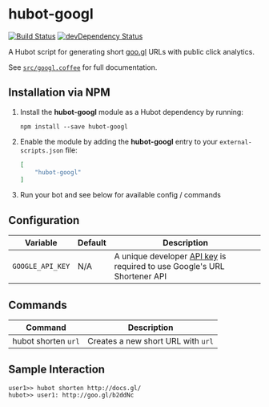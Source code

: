 # hubot-googl

[![Build Status](https://travis-ci.org/ClaudeBot/hubot-googl.svg)](https://travis-ci.org/ClaudeBot/hubot-googl)
[![devDependency Status](https://david-dm.org/ClaudeBot/hubot-googl/dev-status.svg)](https://david-dm.org/ClaudeBot/hubot-googl#info=devDependencies)

A Hubot script for generating short [goo.gl](https://goo.gl/) URLs with public click analytics.

See [`src/googl.coffee`](src/googl.coffee) for full documentation.


## Installation via NPM

1. Install the __hubot-googl__ module as a Hubot dependency by running:

    ```
    npm install --save hubot-googl
    ```

2. Enable the module by adding the __hubot-googl__ entry to your `external-scripts.json` file:

    ```json
    [
        "hubot-googl"
    ]
    ```

3. Run your bot and see below for available config / commands


## Configuration

Variable | Default | Description
--- | --- | ---
`GOOGLE_API_KEY` | N/A | A unique developer [API key](https://developers.google.com/url-shortener/v1/getting_started#auth) is required to use Google's URL Shortener API


## Commands

Command | Description
--- | ---
hubot shorten `url` | Creates a new short URL with `url`


## Sample Interaction

```
user1>> hubot shorten http://docs.gl/
hubot>> user1: http://goo.gl/b2ddNc
```
